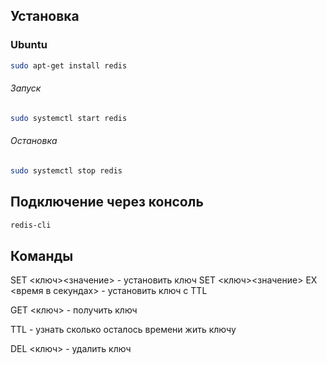 ## Установка
### Ubuntu
```bash
sudo apt-get install redis
```

###### Запуск
```bash
sudo systemctl start redis
```

###### Остановка
```bash
sudo systemctl stop redis
```

## Подключение через консоль
```bash
redis-cli
```

## Команды 
SET <ключ><значение> - установить ключ
SET <ключ><значение> EX <время в секундах> - установить ключ c TTL

GET <ключ> - получить ключ


TTL - узнать сколько осталось времени жить ключу

DEL <ключ> - удалить ключ